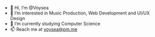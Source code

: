 - 👋 Hi, I’m @Voysea
- 👀 I’m interested in Music Production, Web Development and UI/UX Design
- 🌱 I’m currently studying Computer Science
- 📫 Reach me at voysea@pm.me

<!---
Voysea/Voysea is a ✨ special ✨ repository because its `README.md` (this file) appears on your GitHub profile.
You can click the Preview link to take a look at your changes.
--->
